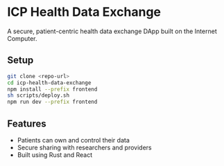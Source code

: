 # ICP Health Data Exchange

A secure, patient-centric health data exchange DApp built on the Internet Computer.

## Setup

```bash
git clone <repo-url>
cd icp-health-data-exchange
npm install --prefix frontend
sh scripts/deploy.sh
npm run dev --prefix frontend
```

## Features
- Patients can own and control their data
- Secure sharing with researchers and providers
- Built using Rust and React

